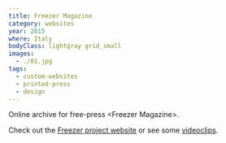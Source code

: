 ```yaml
---
title: Freezer Magazine
category: websites
year: 2015
where: Italy
bodyClass: lightgray grid_small
images:
  - ./01.jpg
tags:
  - custom-websites
  - printed-press
  - design
---
```


Online archive for free-press &lt;Freezer Magazine&gt;.

Check out the [Freezer project website](https://freezer.junglestar.org) or see some [videoclips](https://www.youtube.com/playlist?list=PL_JCGUf7lroma7WLAJKy1uShs0NSNN6Mp).
